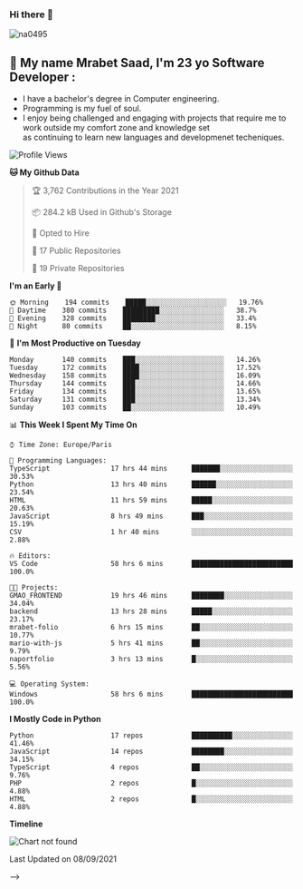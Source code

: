 ### Hi there :wave: 

<p align="left"> <img src="https://komarev.com/ghpvc/?username=na0495&label=Profile%20views&color=0e75b6&style=flat" alt="na0495" /> </p>

## :boy: My name Mrabet Saad, I'm 23 yo Software Developer :
- I have a bachelor's degree in Computer engineering.
- Programming is my fuel of soul.
- I enjoy being challenged and engaging with projects that require me to work outside my comfort zone and knowledge set <br>
  as continuing to learn new languages and developmenet techeniques.
 
<!--START_SECTION:waka-->
![Profile Views](http://img.shields.io/badge/Profile%20Views-1-blue)

**🐱 My Github Data** 

> 🏆 3,762 Contributions in the Year 2021
 > 
> 📦 284.2 kB Used in Github's Storage 
 > 
> 💼 Opted to Hire
 > 
> 📜 17 Public Repositories 
 > 
> 🔑 19 Private Repositories  
 > 
**I'm an Early 🐤** 

```text
🌞 Morning    194 commits    █████░░░░░░░░░░░░░░░░░░░░   19.76% 
🌆 Daytime    380 commits    █████████░░░░░░░░░░░░░░░░   38.7% 
🌃 Evening    328 commits    ████████░░░░░░░░░░░░░░░░░   33.4% 
🌙 Night      80 commits     ██░░░░░░░░░░░░░░░░░░░░░░░   8.15%

```
📅 **I'm Most Productive on Tuesday** 

```text
Monday       140 commits    ███░░░░░░░░░░░░░░░░░░░░░░   14.26% 
Tuesday      172 commits    ████░░░░░░░░░░░░░░░░░░░░░   17.52% 
Wednesday    158 commits    ████░░░░░░░░░░░░░░░░░░░░░   16.09% 
Thursday     144 commits    ███░░░░░░░░░░░░░░░░░░░░░░   14.66% 
Friday       134 commits    ███░░░░░░░░░░░░░░░░░░░░░░   13.65% 
Saturday     131 commits    ███░░░░░░░░░░░░░░░░░░░░░░   13.34% 
Sunday       103 commits    ██░░░░░░░░░░░░░░░░░░░░░░░   10.49%

```


📊 **This Week I Spent My Time On** 

```text
⌚︎ Time Zone: Europe/Paris

💬 Programming Languages: 
TypeScript               17 hrs 44 mins      ███████░░░░░░░░░░░░░░░░░░   30.53% 
Python                   13 hrs 40 mins      ██████░░░░░░░░░░░░░░░░░░░   23.54% 
HTML                     11 hrs 59 mins      █████░░░░░░░░░░░░░░░░░░░░   20.63% 
JavaScript               8 hrs 49 mins       ███░░░░░░░░░░░░░░░░░░░░░░   15.19% 
CSV                      1 hr 40 mins        ░░░░░░░░░░░░░░░░░░░░░░░░░   2.88%

🔥 Editors: 
VS Code                  58 hrs 6 mins       █████████████████████████   100.0%

🐱‍💻 Projects: 
GMAO_FRONTEND            19 hrs 46 mins      ████████░░░░░░░░░░░░░░░░░   34.04% 
backend                  13 hrs 28 mins      █████░░░░░░░░░░░░░░░░░░░░   23.17% 
mrabet-folio             6 hrs 15 mins       ██░░░░░░░░░░░░░░░░░░░░░░░   10.77% 
mario-with-js            5 hrs 41 mins       ██░░░░░░░░░░░░░░░░░░░░░░░   9.79% 
naportfolio              3 hrs 13 mins       █░░░░░░░░░░░░░░░░░░░░░░░░   5.56%

💻 Operating System: 
Windows                  58 hrs 6 mins       █████████████████████████   100.0%

```

**I Mostly Code in Python** 

```text
Python                   17 repos            ██████████░░░░░░░░░░░░░░░   41.46% 
JavaScript               14 repos            ████████░░░░░░░░░░░░░░░░░   34.15% 
TypeScript               4 repos             ██░░░░░░░░░░░░░░░░░░░░░░░   9.76% 
PHP                      2 repos             █░░░░░░░░░░░░░░░░░░░░░░░░   4.88% 
HTML                     2 repos             █░░░░░░░░░░░░░░░░░░░░░░░░   4.88%

```


**Timeline**

![Chart not found](https://raw.githubusercontent.com/na0495/na0495/main/charts/bar_graph.png) 


 Last Updated on 08/09/2021
<!--END_SECTION:waka-->
<!-- <hr>

<img align="center" src="https://github-readme-stats.vercel.app/api?username=na0495&count_private=true&theme=react" alt="saad" />
<img align="center" src="https://github-readme-streak-stats.herokuapp.com/?user=na0495&" alt="saad" />

<hr>

##  &nbsp;Tech Stack :computer: Programming language :
i'm fluent fluent in programming  ![JavaScript](https://img.shields.io/badge/JavaScript-F7DF1E?style=flat-square&logo=javascript&logoColor=black)&nbsp; ![TypeScript](https://img.shields.io/badge/typescript-%23007ACC.svg?style=flat-square&logo=typescript&logoColor=white)&nbsp; and also ![Python](https://img.shields.io/badge/Python-3776AB?style=flat-square&logo=python&logoColor=white)&nbsp; with out forgiting the basic ![HTML](https://img.shields.io/badge/HTML5-E34F26?style=flat-square&logo=html5&logoColor=white)&nbsp; & ![CSS](https://img.shields.io/badge/CSS3-1572B6?style=flat-square&logo=css3&logoColor=white)&nbsp; , i also have a basic knowlege on others programing languages as ![Java](https://img.shields.io/badge/Java-ED8B00?style=flat-square&logo=java&logoColor=white)&nbsp; , ![C++](https://img.shields.io/badge/C%2B%2B-00599C?style=flat-square&logo=c%2B%2B&logoColor=white)&nbsp; , ![PHP](https://img.shields.io/badge/PHP-777BB4?style=flat-square&logo=php&logoColor=white)&nbsp; and ![C](https://img.shields.io/badge/C-00599C?style=flat-square&logo=c&logoColor=white)&nbsp;

<hr>

:cyclone: Framework & library :

I'm very familiar in devloping with ![Django](https://img.shields.io/badge/Django-092E20?style=flat-square&logo=django&logoColor=white)&nbsp; as backend framework, and also both javascript librarys ![React](https://img.shields.io/badge/React-20232A?style=flat-square&logo=react&logoColor=61DAFB)&nbsp; alongside ![Redux](https://img.shields.io/badge/Redux-593D88?style=flat-square&logo=redux&logoColor=white)&nbsp; and i got recently introduce into ![Angular](https://img.shields.io/badge/angular-%23DD0031.svg?style=flat-square&logo=angular&logoColor=white)&nbsp;, i aslo use to work with ![Laravel](https://img.shields.io/badge/Laravel-FF2D20?style=flat-square&logo=laravel&logoColor=white)&nbsp;
and ![BOOTSTRAP](https://img.shields.io/badge/Bootstrap-563D7C?style=flat-square&logo=bootstrap&logoColor=white)&nbsp;, i do some front-end design with ![Material-ui](https://img.shields.io/badge/Material--UI-0081CB?style=flat-square&logo=material-ui&logoColor=white)&nbsp; ![Chakra-ui](https://img.shields.io/badge/Chakra--UI-319795?style=flat-square&logo=chakra-ui&logoColor=white)&nbsp; and finaly i m used to work with ![Git](https://img.shields.io/badge/Git-F05032?style=flat-square&logo=git&logoColor=white)&nbsp;, ![NPM](https://img.shields.io/badge/npm-CB3837?style=flat-square&logo=npm&logoColor=white)&nbsp;, ![GitHub](https://img.shields.io/badge/github-%23121011.svg?style=flat-square&logo=github&logoColor=white) and ![POSTMAN](https://img.shields.io/badge/Postman-FF6C37?style=flat-square&logo=Postman&logoColor=white)&nbsp; 

<hr>

:floppy_disk: Database :

![POSTGRESQL](https://img.shields.io/badge/PostgreSQL-316192?style=flat-square&logo=postgresql&logoColor=white)&nbsp;
![Sqlite](https://img.shields.io/badge/SQLite-07405E?style=flat-square&logo=sqlite&logoColor=white)&nbsp;
![MYSQL](https://img.shields.io/badge/MySQL-00000F?style=flat-square&logo=mysql&logoColor=white)&nbsp;

## :bookmark_tabs: Here is my protfolio (Currently on build) :
Build with React :
https://na0495.netlify.app/
<br>
<!-- deploy with ! <br> -->
<!-- ![NETLIFY](https://img.shields.io/badge/Netlify-00C7B7?style=flat-square&logo=netlify&logoColor=white)&nbsp;


<details>
  <summary>:zap: :bar_chart: Some cool Stats :</summary>

  [![na0495's wakatime stats](https://github-readme-stats.vercel.app/api/wakatime?username=na0495&3&layout=compact)](https://github.com/na0495/github-readme-stats)

</details> --> -->
<!-- 
<p><img style="border: 1px solid #ddd; border-radius: 4px; padding: 5px; width: 150px; display: flex; align-item: center; height: 75px" align="center" src="https://github-readme-stats.vercel.app/api/wakatime?username=na0495&3&layout=compact" alt="saad" /></p> -->



<!-- #### Github Commit Stats :
![na0495's GitHub stats](https://github-readme-stats.vercel.app/api?username=na0495&show_icons=true&theme=radical&count_private=true) -->

<!-- ### 🤝🏻 &nbsp; My media 

![Discord](https://img.shields.io/badge/Discord-7289DA?style=for-the-badge&logo=discord&logoColor=white)&nbsp; : Egon#6993 -->
